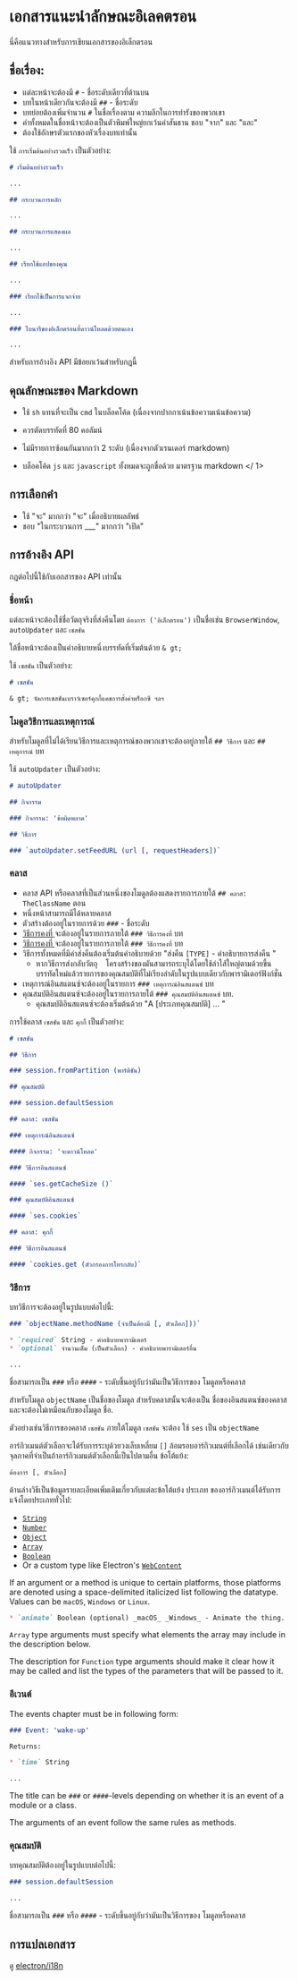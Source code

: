# เอกสารแนะนำลักษณะอิเลคตรอน

นี่คือแนวทางสำหรับการเขียนเอกสารของอิเล็กตรอน

## ชื่อเรื่อง:

* แต่ละหน้าจะต้องมี ` # ` - ชื่อระดับเดียวที่ด้านบน
* บทในหน้าเดียวกันจะต้องมี ` ## ` - ชื่อระดับ
* บทย่อยต้องเพิ่มจำนวน ` # ` ในชื่อเรื่องตาม ความลึกในการทำรังของพวกเขา
* คำทั้งหมดในชื่อหน้าจะต้องเป็นตัวพิมพ์ใหญ่ยกเว้นคำสันธาน ชอบ "จาก" และ "และ"
* ต้องใช้อักษรตัวแรกของหัวเรื่องบทเท่านั้น

ใช้ ` การเริ่มต้นอย่างรวดเร็ว ` เป็นตัวอย่าง:

```markdown
# เริ่มต้นอย่างรวดเร็ว

...

## กระบวนการหลัก

...

## กระบวนการแสดงผล

...

## เรียกใช้แอปของคุณ

...

### เรียกใช้เป็นการแจกจ่าย

...

### ไบนารีของอิเล็กตรอนที่ดาวน์โหลดด้วยตนเอง

...
```

สำหรับการอ้างอิง API มีข้อยกเว้นสำหรับกฎนี้

## คุณลักษณะของ Markdown

* ใช้ ` sh ` แทนที่จะเป็น ` cmd ` ในบล็อคโค้ด (เนื่องจากปากกาเน้นข้อความเน้นข้อความ)
* ควรตัดบรรทัดที่ 80 คอลัมน์
* ไม่มีรายการซ้อนกันมากกว่า 2 ระดับ (เนื่องจากตัวเรนเดอร์ markdown)
* บล็อคโค้ด ` js ` และ ` javascript ` ทั้งหมดจะถูกขื่อด้วย  มาตรฐาน markdown </ 1></li> </ul> 
  
  ## การเลือกคำ
  
  * ใช้ "จะ" มากกว่า "จะ" เมื่ออธิบายผลลัพธ์
  * ชอบ "ในกระบวนการ ___" มากกว่า "เปิด"
  
  ## การอ้างอิง API
  
  กฎต่อไปนี้ใช้กับเอกสารของ API เท่านั้น
  
  ### ชื่อหน้า
  
  แต่ละหน้าจะต้องใช้ชื่อวัตถุจริงที่ส่งคืนโดย ` ต้องการ ('อิเล็กตรอน') ` เป็นชื่อเช่น ` BrowserWindow `, ` autoUpdater ` และ ` เซสชัน `
  
  ใต้ชื่อหน้าจะต้องเป็นคำอธิบายหนึ่งบรรทัดที่เริ่มต้นด้วย ` & gt; `
  
  ใช้ ` เซสชัน ` เป็นตัวอย่าง:
  
  ```markdown
  # เซสชัน
  
  & gt; จัดการเซสชันเบราว์เซอร์คุกกี้แคชการตั้งค่าพร็อกซี ฯลฯ
  ```
  
  ### โมดูลวิธีการและเหตุการณ์
  
  สำหรับโมดูลที่ไม่ได้เรียนวิธีการและเหตุการณ์ของพวกเขาจะต้องอยู่ภายใต้ ` ## วิธีการ ` และ ` ## เหตุการณ์ ` บท
  
  ใช้ ` autoUpdater ` เป็นตัวอย่าง:
  
  ```markdown
  # autoUpdater
  
  ## กิจกรรม
  
  ### กิจกรรม: 'ข้อผิดพลาด'
  
  ## วิธีการ
  
  ### `autoUpdater.setFeedURL (url [, requestHeaders])`
  ```
  
  ### คลาส
  
  * คลาส API หรือคลาสที่เป็นส่วนหนึ่งของโมดูลต้องแสดงรายการภายใต้ ` ## คลาส: TheClassName ` ตอน
  * หนึ่งหน้าสามารถมีได้หลายคลาส
  * ตัวสร้างต้องอยู่ในรายการด้วย ` ### ` - ชื่อระดับ
  * [ วิธีการคงที่ ](https://developer.mozilla.org/en-US/docs/Web/JavaScript/Reference/Classes/static) จะต้องอยู่ในรายการภายใต้ ` ### วิธีการคงที่ ` บท
  * [ วิธีการคงที่ ](https://developer.mozilla.org/en-US/docs/Web/JavaScript/Reference/Classes#Prototype_methods) จะต้องอยู่ในรายการภายใต้ ` ### วิธีการคงที่ ` บท
  * วิธีการทั้งหมดที่มีค่าส่งคืนต้องเริ่มต้นคำอธิบายด้วย "ส่งคืน `[TYPE]` - คำอธิบายการส่งคืน " 
    * หากวิธีการส่งกลับวัตถุ ` ` โครงสร้างของมันสามารถระบุได้โดยใช้ลำไส้ใหญ่ตามด้วยขึ้นบรรทัดใหม่แล้วรายการของคุณสมบัติที่ไม่เรียงลำดับในรูปแบบเดียวกับพารามิเตอร์ฟังก์ชั่น
  * เหตุการณ์อินสแตนซ์จะต้องอยู่ในรายการ ` ### เหตุการณ์อินสแตนซ์ ` บท
  * คุณสมบัติอินสแตนซ์จะต้องอยู่ในรายการภายใต้ `### คุณสมบัติอินสแตนซ์` บท. 
    * คุณสมบัติอินสแตนซ์จะต้องเริ่มต้นด้วย "A [ประเภทคุณสมบัติ] ... "
  
  การใช้คลาส ` เซสชัน ` และ ` คุกกี้ ` เป็นตัวอย่าง:
  
  ```markdown
  # เซสชัน
  
  ## วิธีการ
  
  ### session.fromPartition (พาร์ติชัน)
  
  ## คุณสมบัติ
  
  ### session.defaultSession
  
  ## คลาส: เซสชัน
  
  ### เหตุการณ์อินสแตนซ์
  
  #### กิจกรรม: 'จะดาวน์โหลด'
  
  ### วิธีการอินสแตนซ์
  
  #### `ses.getCacheSize ()`
  
  ### คุณสมบัติอินสแตนซ์
  
  #### `ses.cookies`
  
  ## คลาส: คุกกี้
  
  ### วิธีการอินสแตนซ์
  
  #### `cookies.get (ตัวกรองการโทรกลับ)`
  ```
  
  ### วิธีการ
  
  บทวิธีการจะต้องอยู่ในรูปแบบต่อไปนี้:
  
  ```markdown
  ### `objectName.methodName (จำเป็นต้องมี [, ตัวเลือก]))`
  
  * `required` String - คำอธิบายพารามิเตอร์
  * `optional` จำนวนเต็ม (เป็นตัวเลือก) - คำอธิบายพารามิเตอร์อื่น
  
  ...
  ```
  
  ชื่อสามารถเป็น ` ### ` หรือ ` #### ` - ระดับขึ้นอยู่กับว่ามันเป็นวิธีการของ โมดูลหรือคลาส
  
  สำหรับโมดูล ` objectName ` เป็นชื่อของโมดูล สำหรับคลาสนั้นจะต้องเป็น ชื่อของอินสแตนซ์ของคลาสและจะต้องไม่เหมือนกับของโมดูล ชื่อ.
  
  ตัวอย่างเช่นวิธีการของคลาส ` เซสชัน ` ภายใต้โมดูล ` เซสชัน ` จะต้อง ใช้ ` ses ` เป็น ` objectName `
  
  อาร์กิวเมนต์ตัวเลือกจะได้รับการระบุด้วยวงเล็บเหลี่ยม ` [] ` ล้อมรอบอาร์กิวเมนต์ที่เลือกได้ เช่นเดียวกับจุลภาคที่จำเป็นถ้าอาร์กิวเมนต์ตัวเลือกนี้เป็นไปตามอื่น ข้อโต้แย้ง:
  
  ```sh
  ต้องการ [, ตัวเลือก]
  ```
  
  ด้านล่างวิธีเป็นข้อมูลรายละเอียดเพิ่มเติมเกี่ยวกับแต่ละข้อโต้แย้ง ประเภท ของอาร์กิวเมนต์ได้รับการแจ้งโดยประเภททั่วไป:
  
  * [`String`](https://developer.mozilla.org/en-US/docs/Web/JavaScript/Reference/Global_Objects/String)
  * [`Number`](https://developer.mozilla.org/en-US/docs/Web/JavaScript/Reference/Global_Objects/Number)
  * [`Object`](https://developer.mozilla.org/en-US/docs/Web/JavaScript/Reference/Global_Objects/Object)
  * [`Array`](https://developer.mozilla.org/en-US/docs/Web/JavaScript/Reference/Global_Objects/Array)
  * [`Boolean`](https://developer.mozilla.org/en-US/docs/Web/JavaScript/Reference/Global_Objects/Boolean)
  * Or a custom type like Electron's [`WebContent`](api/web-contents.md)
  
  If an argument or a method is unique to certain platforms, those platforms are denoted using a space-delimited italicized list following the datatype. Values can be `macOS`, `Windows` or `Linux`.
  
  ```markdown
  * `animate` Boolean (optional) _macOS_ _Windows_ - Animate the thing.
  ```
  
  `Array` type arguments must specify what elements the array may include in the description below.
  
  The description for `Function` type arguments should make it clear how it may be called and list the types of the parameters that will be passed to it.
  
  ### อีเวนต์
  
  The events chapter must be in following form:
  
  ```markdown
  ### Event: 'wake-up'
  
  Returns:
  
  * `time` String
  
  ...
  ```
  
  The title can be `###` or `####`-levels depending on whether it is an event of a module or a class.
  
  The arguments of an event follow the same rules as methods.
  
  ### คุณสมบัติ
  
  บทคุณสมบัติต้องอยู่ในรูปแบบต่อไปนี้:
  
  ```markdown
  ### session.defaultSession
  
  ...
  ```
  
  ชื่อสามารถเป็น ` ### ` หรือ ` #### ` - ระดับขึ้นอยู่กับว่ามันเป็นวิธีการของ โมดูลหรือคลาส
  
  ## การแปลเอกสาร
  
  ดู [electron/i18n](https://github.com/electron/i18n#readme)